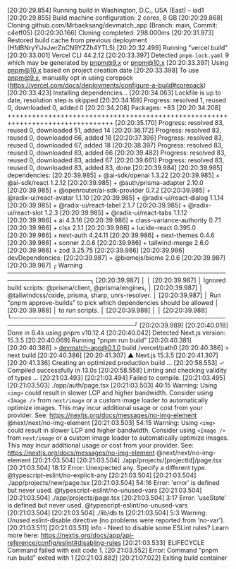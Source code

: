 [20:20:29.854] Running build in Washington, D.C., USA (East) – iad1
[20:20:29.855] Build machine configuration: 2 cores, 8 GB
[20:20:29.868] Cloning github.com/Mrbaeksang/devmatch_app (Branch: main, Commit: c4eff05)
[20:20:30.166] Cloning completed: 298.000ms
[20:20:31.973] Restored build cache from previous deployment (HfdBNryYiJxJwrZnCN9YZZh4YTL5)
[20:20:32.499] Running "vercel build"
[20:20:33.001] Vercel CLI 44.2.12
[20:20:33.397] Detected `pnpm-lock.yaml` 9 which may be generated by pnpm@9.x or pnpm@10.x
[20:20:33.397] Using pnpm@10.x based on project creation date
[20:20:33.398] To use pnpm@9.x, manually opt in using corepack (https://vercel.com/docs/deployments/configure-a-build#corepack)
[20:20:33.423] Installing dependencies...
[20:20:34.063] Lockfile is up to date, resolution step is skipped
[20:20:34.169] Progress: resolved 1, reused 0, downloaded 0, added 0
[20:20:34.208] Packages: +83
[20:20:34.208] ++++++++++++++++++++++++++++++++++++++++++++++++++++++++++++++++++++++++++++++++
[20:20:35.170] Progress: resolved 83, reused 0, downloaded 51, added 14
[20:20:36.172] Progress: resolved 83, reused 0, downloaded 66, added 18
[20:20:37.396] Progress: resolved 83, reused 0, downloaded 67, added 18
[20:20:38.397] Progress: resolved 83, reused 0, downloaded 83, added 66
[20:20:39.482] Progress: resolved 83, reused 0, downloaded 83, added 67
[20:20:39.661] Progress: resolved 83, reused 0, downloaded 83, added 83, done
[20:20:39.984] 
[20:20:39.985] dependencies:
[20:20:39.985] + @ai-sdk/openai 1.3.22
[20:20:39.985] + @ai-sdk/react 1.2.12
[20:20:39.985] + @auth/prisma-adapter 2.10.0
[20:20:39.985] + @openrouter/ai-sdk-provider 0.7.2
[20:20:39.985] + @radix-ui/react-avatar 1.1.10
[20:20:39.985] + @radix-ui/react-dialog 1.1.14
[20:20:39.985] + @radix-ui/react-label 2.1.7
[20:20:39.985] + @radix-ui/react-slot 1.2.3
[20:20:39.985] + @radix-ui/react-tabs 1.1.12
[20:20:39.986] + ai 4.3.16
[20:20:39.986] + class-variance-authority 0.7.1
[20:20:39.986] + clsx 2.1.1
[20:20:39.986] + lucide-react 0.395.0
[20:20:39.986] + next-auth 4.24.11
[20:20:39.986] + next-themes 0.4.6
[20:20:39.986] + sonner 2.0.6
[20:20:39.986] + tailwind-merge 2.6.0
[20:20:39.986] + zod 3.25.75
[20:20:39.986] 
[20:20:39.986] devDependencies:
[20:20:39.987] + @biomejs/biome 2.0.6
[20:20:39.987] 
[20:20:39.987] ╭ Warning ─────────────────────────────────────────────────────────────────────╮
[20:20:39.987] │                                                                              │
[20:20:39.987] │   Ignored build scripts: @prisma/client, @prisma/engines,                    │
[20:20:39.987] │   @tailwindcss/oxide, prisma, sharp, unrs-resolver.                          │
[20:20:39.987] │   Run "pnpm approve-builds" to pick which dependencies should be allowed     │
[20:20:39.988] │   to run scripts.                                                            │
[20:20:39.988] │                                                                              │
[20:20:39.988] ╰──────────────────────────────────────────────────────────────────────────────╯
[20:20:39.989] 
[20:20:40.018] Done in 6.4s using pnpm v10.12.4
[20:20:40.042] Detected Next.js version: 15.3.5
[20:20:40.069] Running "pnpm run build"
[20:20:40.381] 
[20:20:40.386] > devmatch-app@0.1.0 build /vercel/path0
[20:20:40.386] > next build
[20:20:40.386] 
[20:20:41.307]    ▲ Next.js 15.3.5
[20:20:41.307] 
[20:20:41.336]    Creating an optimized production build ...
[20:20:58.553]  ✓ Compiled successfully in 13.0s
[20:20:58.558]    Linting and checking validity of types ...
[20:21:03.493] 
[20:21:03.494] Failed to compile.
[20:21:03.495] 
[20:21:03.503] ./app/auth/page.tsx
[20:21:03.503] 40:15  Warning: Using `<img>` could result in slower LCP and higher bandwidth. Consider using `<Image />` from `next/image` or a custom image loader to automatically optimize images. This may incur additional usage or cost from your provider. See: https://nextjs.org/docs/messages/no-img-element  @next/next/no-img-element
[20:21:03.503] 54:15  Warning: Using `<img>` could result in slower LCP and higher bandwidth. Consider using `<Image />` from `next/image` or a custom image loader to automatically optimize images. This may incur additional usage or cost from your provider. See: https://nextjs.org/docs/messages/no-img-element  @next/next/no-img-element
[20:21:03.504] 
[20:21:03.504] ./app/projects/[projectId]/page.tsx
[20:21:03.504] 18:12  Error: Unexpected any. Specify a different type.  @typescript-eslint/no-explicit-any
[20:21:03.504] 
[20:21:03.504] ./app/projects/new/page.tsx
[20:21:03.504] 54:16  Error: 'error' is defined but never used.  @typescript-eslint/no-unused-vars
[20:21:03.504] 
[20:21:03.504] ./app/projects/page.tsx
[20:21:03.504] 3:17  Error: 'useState' is defined but never used.  @typescript-eslint/no-unused-vars
[20:21:03.504] 
[20:21:03.504] ./lib/db.ts
[20:21:03.504] 5:3  Warning: Unused eslint-disable directive (no problems were reported from 'no-var').
[20:21:03.511] 
[20:21:03.511] info  - Need to disable some ESLint rules? Learn more here: https://nextjs.org/docs/app/api-reference/config/eslint#disabling-rules
[20:21:03.533]  ELIFECYCLE  Command failed with exit code 1.
[20:21:03.552] Error: Command "pnpm run build" exited with 1
[20:21:03.882] 
[20:21:07.022] Exiting build container